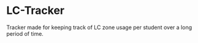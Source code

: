 # LC-Tracker
Tracker made for keeping track of LC zone usage per student over a long period of time.
